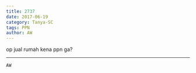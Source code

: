 ```yaml
---
title: 2737
date: 2017-06-19
category: Tanya-SC
tags: PPN
author: AW
---
```


op jual rumah kena ppn ga?

---



`AW`
